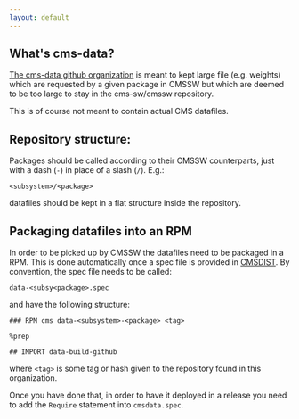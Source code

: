 ```yaml
---
layout: default
---
```


## What's cms-data?

[The cms-data github organization](http://github.com/cms-data) is meant to kept large
file (e.g. weights) which are requested by a given package in CMSSW but which
are deemed to be too large to stay in the cms-sw/cmssw repository.

This is of course not meant to contain actual CMS datafiles.

## Repository structure:

Packages should be called according to their CMSSW counterparts, just with a
dash (`-`) in place of a slash (`/`). E.g.:

    <subsystem>/<package>

datafiles should be kept in a flat structure inside the repository.
  
## Packaging datafiles into an RPM

In order to be picked up by CMSSW the datafiles need to be packaged in a RPM.
This is done automatically once a spec file is provided in
[CMSDIST](http://github.com/cms-sw/cmsdist). By convention, the spec file needs
to be called:

```
data-<subsy<package>.spec
```

and have the following structure:

    ### RPM cms data-<subsystem>-<package> <tag>

    %prep

    ## IMPORT data-build-github

where `<tag>` is some tag or hash given to the repository found in this
organization.

Once you have done that, in order to have it deployed in a release you need to
add the `Require` statement into `cmsdata.spec`.
